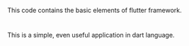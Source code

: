 This code contains the basic elements of flutter framework.
#
This is a simple, even useful application in dart language.

